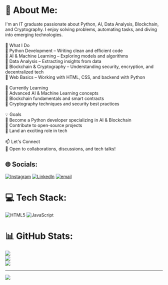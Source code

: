 # 💫 About Me:
I'm an IT graduate passionate about Python, AI, Data Analysis, Blockchain, and Cryptography. I enjoy solving problems, automating tasks, and diving into emerging technologies.<br><br>🚀 What I Do<br>🔹 Python Development – Writing clean and efficient code<br>🔹 AI & Machine Learning – Exploring models and algorithms<br>🔹 Data Analysis – Extracting insights from data<br>🔹 Blockchain & Cryptography – Understanding security, encryption, and decentralized tech<br>🔹 Web Basics – Working with HTML, CSS, and backend with Python<br><br>🌱 Currently Learning<br>🔹 Advanced AI & Machine Learning concepts<br>🔹 Blockchain fundamentals and smart contracts<br>🔹 Cryptography techniques and security best practices<br><br>💡 Goals<br>🔹 Become a Python developer specializing in AI & Blockchain<br>🔹 Contribute to open-source projects<br>🔹 Land an exciting role in tech<br><br>📫 Let's Connect<br>📩 Open to collaborations, discussions, and tech talks!


## 🌐 Socials:
[![Instagram](https://img.shields.io/badge/Instagram-%23E4405F.svg?logo=Instagram&logoColor=white)](https://instagram.com/_agha.rafay_) [![LinkedIn](https://img.shields.io/badge/LinkedIn-%230077B5.svg?logo=linkedin&logoColor=white)](https://linkedin.com/in/agha-rafay) [![email](https://img.shields.io/badge/Email-D14836?logo=gmail&logoColor=white)](mailto:agharafay12345@gmail.com) 

# 💻 Tech Stack:
![HTML5](https://img.shields.io/badge/html5-%23E34F26.svg?style=for-the-badge&logo=html5&logoColor=white) ![JavaScript](https://img.shields.io/badge/javascript-%23323330.svg?style=for-the-badge&logo=javascript&logoColor=%23F7DF1E)
# 📊 GitHub Stats:
![](https://github-readme-stats.vercel.app/api?username=Agha-Here&theme=gotham&hide_border=false&include_all_commits=false&count_private=false)<br/>
![](https://github-readme-streak-stats.herokuapp.com/?user=Agha-Here&theme=gotham&hide_border=false)<br/>
![](https://github-readme-stats.vercel.app/api/top-langs/?username=Agha-Here&theme=gotham&hide_border=false&include_all_commits=false&count_private=false&layout=compact)

---
[![](https://visitcount.itsvg.in/api?id=Agha-Here&icon=0&color=12)](https://visitcount.itsvg.in)

<!-- Proudly created with GPRM ( https://gprm.itsvg.in ) -->

